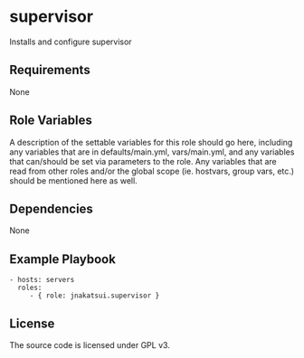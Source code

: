 supervisor
==========

Installs and configure supervisor

Requirements
------------
None

Role Variables
--------------

A description of the settable variables for this role should go here, including any variables that are in defaults/main.yml, vars/main.yml, and any variables that can/should be set via parameters to the role. Any variables that are read from other roles and/or the global scope (ie. hostvars, group vars, etc.) should be mentioned here as well.

Dependencies
------------
None


Example Playbook
----------------

    - hosts: servers
      roles:
         - { role: jnakatsui.supervisor }

License
-------
The source code is licensed under GPL v3.
